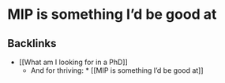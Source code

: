 # MIP is something I’d be good at

## Backlinks
* [[What am I looking for in a PhD]]
	* And for thriving:
	\* [[MIP is something I’d be good at]]

<!-- {BearID:33C49CDB-0474-495D-8B23-F9738819F0BE-654-0000042F293E29BC} -->
